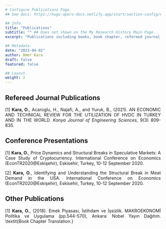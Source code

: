 ```yaml
---
# Configure Publications Page.
## See docs: https://hugo-apero-docs.netlify.app/start/section-config/#lists-of-pages

## Info.
title: "Publications"
subtitle: "" ## Does not shown on the My Research History Main Page.
excerpt: "Publications including books, book chapter, refereed journal publications, refereed conference publications, conference presentations, conference posters, and other publications." ## Shown on the My Research History Main Page, but does not shown on the Publications Page.

## Metadata.
date: "2023-04-02"
author: Omer Kara
draft: false
featured: false

## Layout.
weight: 2
---
```


<div style="text-align: justify; width: 100%;">

<!-- ## Books -->



<!-- ## Book Chapters -->



## Refereed Journal Publications
[1] **Kara, O.**, Acaroglu, H., Najafi, A., and Yuruk, B., (2021). AN ECONOMIC AND TECHNICAL REVIEW FOR THE UTILIZATION OF HVDC IN TURKEY AND IN THE WORLD. _Konya Journal of Engineering Sciences_, 9(3) 809-835. <a href="https://doi.org/10.36306/konjes.907309"><i class="ai ai-doi-square pr2"></i></a>



<!-- ## Refereed Conference Publications -->



## Conference Presentations
[1] **Kara, O.**, Price Dynamics and Structural Breaks in Speculative Markets: A Case Study of Cryptocurrency. International Conference on Economics (EconTR2020@Eskişehir), Eskisehir, Turkey, 10-12 September 2020.

[2] **Kara, O.**, Identifying and Understanding the Structural Break in Meat Demand in the USA. International Conference on Economics (EconTR2020@Eskişehir), Eskisehir, Turkey, 10-12 September 2020.

<!-- ## Conference Posters -->



## Other Publications
[1] **Kara, O.**, (2018). Emek Piyasası, İstihdam ve İşsizlik. MAKROEKONOMİ Politika ve Uygulama (pp.544-570), Ankara: Nobel Yayın Dağıtım. \textit{Book Chapter Translation.}


</div>
